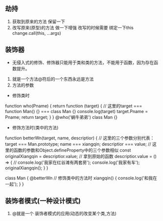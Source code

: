 ## 劫持
1. 获取到原来的方法 保留一下
2. 改写原来(原型)的方法 做一下增强 改写的时候需要 绑定一下this change.call(this, ...args)


## 装饰器
- 无侵入式的修饰、修饰器只能用于类和类的方法，不能用于函数，因为存在函数提升。
1. 就是一个方法@符后的一个东西永远是方法
2. 方法的参数
  - 修饰类时

  function who(Pname) {
    return function (target) {
    // 这里的target === function Man() {} === class Man {}
    console.log(target)
    target.Pname = Pname;
    return target;
    }
  }
  @who('蜗牛弟弟')
  class Man {}

  - 修饰方法时(类中的方法)
  
  function betterWn(target, name, descriptior) {
  // 这里的三个参数分别代表：target === Man.prototype; name === xiangqin; descriptior === value;
  // 这里的函数的参数和Object.defineProperty中的三个参数相似 
  const originalXiangqin = descriptior.value; // 拿到原始的函数
  descriptior.value = () => {
    // 
    console.log('我家在红谷滩有两套房');
    console.log('我家有车');
    originalXiangqin();
    }
  }

  class Man {
    @betterWn // 修饰类中的方法时
    xiangqin() {
      console.log('和我在一起');
    }
  }

## 装饰者模式(一种设计模式)
1. @就是一个 装饰者模式的应用(动态的改变某个类,方法)